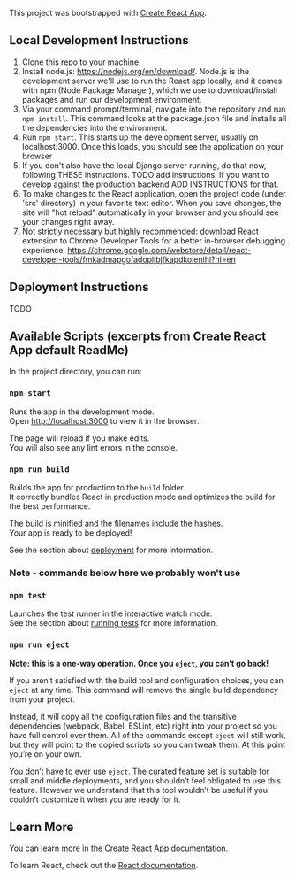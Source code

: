 This project was bootstrapped with [Create React App](https://github.com/facebook/create-react-app).

## Local Development Instructions
1. Clone this repo to your machine
2. Install node.js: https://nodejs.org/en/download/. Node.js is the development server we'll use to run the React app locally, and it comes with npm (Node Package Manager), which we use to download/install packages and run our development environment.
3. Via your command prompt/terminal, navigate into the repository and run `npm install`. This command looks at the package.json file and installs all the dependencies into the environment.
4.  Run `npm start`. This starts up the development server, usually on localhost:3000. Once this loads, you should see the application on your browser
5. If you don't also have the local Django server running, do that now, following THESE instructions. TODO add instructions. If you want to develop against the production backend ADD INSTRUCTIONS for that.
6. To make changes to the React application, open the project code (under 'src' directory) in your favorite text editor. When you save changes, the site will "hot reload" automatically in your browser and you should see your changes right away.
7. Not strictly necessary but highly recommended: download React extension to Chrome Developer Tools for a better in-browser debugging experience. https://chrome.google.com/webstore/detail/react-developer-tools/fmkadmapgofadopljbjfkapdkoienihi?hl=en

## Deployment Instructions
TODO

## Available Scripts (excerpts from Create React App default ReadMe)

In the project directory, you can run:

### `npm start`

Runs the app in the development mode.<br />
Open [http://localhost:3000](http://localhost:3000) to view it in the browser.

The page will reload if you make edits.<br />
You will also see any lint errors in the console.

### `npm run build`

Builds the app for production to the `build` folder.<br />
It correctly bundles React in production mode and optimizes the build for the best performance.

The build is minified and the filenames include the hashes.<br />
Your app is ready to be deployed!

See the section about [deployment](https://facebook.github.io/create-react-app/docs/deployment) for more information.

### Note - commands below here we probably won't use
### `npm test`

Launches the test runner in the interactive watch mode.<br />
See the section about [running tests](https://facebook.github.io/create-react-app/docs/running-tests) for more information.

### `npm run eject`

**Note: this is a one-way operation. Once you `eject`, you can’t go back!**

If you aren’t satisfied with the build tool and configuration choices, you can `eject` at any time. This command will remove the single build dependency from your project.

Instead, it will copy all the configuration files and the transitive dependencies (webpack, Babel, ESLint, etc) right into your project so you have full control over them. All of the commands except `eject` will still work, but they will point to the copied scripts so you can tweak them. At this point you’re on your own.

You don’t have to ever use `eject`. The curated feature set is suitable for small and middle deployments, and you shouldn’t feel obligated to use this feature. However we understand that this tool wouldn’t be useful if you couldn’t customize it when you are ready for it.

## Learn More

You can learn more in the [Create React App documentation](https://facebook.github.io/create-react-app/docs/getting-started).

To learn React, check out the [React documentation](https://reactjs.org/).
